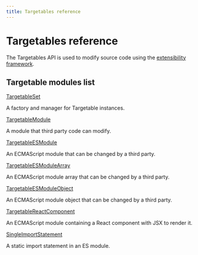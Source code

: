 ```yaml
---
title: Targetables reference
---
```


# Targetables reference

The Targetables API is used to modify source code using the [extensibility framework][].

[extensibility framework]: /guides/general-concepts/extensibility/

<DiscoverBlock width="100%" slots="heading, link, text"/>

## Targetable modules list

[TargetableSet](TargetableSet/)

A factory and manager for Targetable instances.

<DiscoverBlock width="100%" slots="link, text"/>

[TargetableModule](TargetableModule/)

A module that third party code can modify.

<DiscoverBlock width="100%" slots="link, text"/>

[TargetableESModule](TargetableESModule/)

An ECMAScript module that can be changed by a third party.

<DiscoverBlock width="100%" slots="link, text"/>

[TargetableESModuleArray](TargetableESModuleArray/)

An ECMAScript module array that can be changed by a third party.

<DiscoverBlock width="100%" slots="link, text"/>

[TargetableESModuleObject](TargetableESModuleObject/)

An ECMAScript module object that can be changed by a third party.

<DiscoverBlock width="100%" slots="link, text"/>

[TargetableReactComponent](TargetableReactComponent/)

An ECMAScript module containing a React component with JSX to render it.

<DiscoverBlock width="100%" slots="link, text"/>

[SingleImportStatement](SingleImportStatement/)

A static import statement in an ES module.
